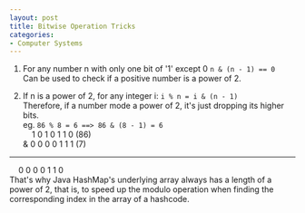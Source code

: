 ```yaml
---
layout: post
title: Bitwise Operation Tricks
categories:
- Computer Systems
---
```


1. For any number n with only one bit of '1' except 0
`n & (n - 1) == 0`  
Can be used to check if a positive number is a power of 2.

2. If n is a power of 2, for any integer i: `i % n = i & (n - 1)`   
Therefore, if a number mode a power of 2, it's just dropping its higher bits.  
eg. `86 % 8 = 6 ==> 86 & (8 - 1) = 6`    
&nbsp; &nbsp; 1 0 1 0 1 1 0  (86)    
& 0 0 0 0 1 1 1  (7)    
------------------------     
&nbsp; &nbsp; 0 0 0 0 1 1 0    
That's why Java HashMap's underlying array always has a length of a power of 2, that is, to speed up the modulo operation when finding the corresponding index in the array of a hashcode.   
